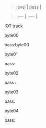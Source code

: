 > level | pass |
> 

> :—- | :—- |

IOT track

byte00

pass:byte00

byte01

pass:

byte02

pass : 

byte03

pass:

byte04

pass: 
